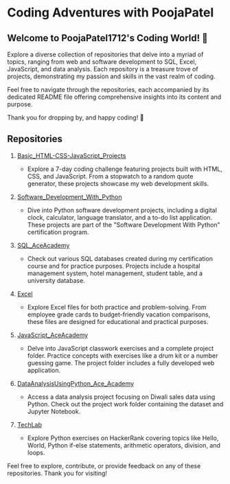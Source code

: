 # Coding Adventures with PoojaPatel

## Welcome to PoojaPatel1712's Coding World! 🚀

Explore a diverse collection of repositories that delve into a myriad of topics, ranging from web and software development to SQL, Excel, JavaScript, and data analysis. Each repository is a treasure trove of projects, demonstrating my passion and skills in the vast realm of coding.

Feel free to navigate through the repositories, each accompanied by its dedicated README file offering comprehensive insights into its content and purpose.

Thank you for dropping by, and happy coding! 🌟


## Repositories

1. [Basic_HTML-CSS-JavaScript_Projects](https://github.com/PoojaPatel1712/Basic_HTML-CSS-JavaScript_Projects)
   - Explore a 7-day coding challenge featuring projects built with HTML, CSS, and JavaScript. From a stopwatch to a random quote generator, these projects showcase my web development skills.
   
2. [Software_Development_With_Python](https://github.com/PoojaPatel1712/Software_Development_With_Python)
   - Dive into Python software development projects, including a digital clock, calculator, language translator, and a to-do list application. These projects are part of the "Software Development With Python" certification program.

3. [SQL_AceAcademy](https://github.com/PoojaPatel1712/SQL_AceAcademy)
   - Check out various SQL databases created during my certification course and for practice purposes. Projects include a hospital management system, hotel management, student table, and a university database.

4. [Excel](https://github.com/PoojaPatel1712/Excel)
   - Explore Excel files for both practice and problem-solving. From employee grade cards to budget-friendly vacation comparisons, these files are designed for educational and practical purposes.

5. [JavaScript_AceAcademy](https://github.com/PoojaPatel1712/JavaScript_AceAcademy)
   - Delve into JavaScript classwork exercises and a complete project folder. Practice concepts with exercises like a drum kit or a number guessing game. The project folder includes a fully developed web application.

6. [DataAnalysisUsingPython_Ace_Academy](https://github.com/PoojaPatel1712/DataAnalysisUsingPython_Ace_Academy)
   - Access a data analysis project focusing on Diwali sales data using Python. Check out the project work folder containing the dataset and Jupyter Notebook.

7. [TechLab](https://github.com/PoojaPatel1712/TechLab)
   - Explore Python exercises on HackerRank covering topics like Hello, World, Python if-else statements, arithmetic operators, division, and loops.

Feel free to explore, contribute, or provide feedback on any of these repositories. Thank you for visiting!
